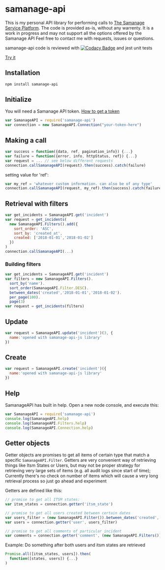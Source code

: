 # samanage-api

This is my personal API library for performing calls to [The Samanage Service Platform](https://www.samanage.com/service-desk/). The code is provided as-is, without any warrenty.
It is a work in progress and may not support all the options offered by the Samanage API
Feel free to contact me with requests, issues or questions.

samanage-api code is reviewed with [![Codacy Badge](https://api.codacy.com/project/badge/Grade/b37abcd47e7a4753811ab872e644211a)](https://www.codacy.com/app/eetay/samanage-api-js?utm_source=github.com&amp;utm_medium=referral&amp;utm_content=eetay/samanage-api-js&amp;utm_campaign=Badge_Grade) and jest unit tests

[Try it](https://npm.runkit.com/samanage-api)

## Installation
```bash
npm install samanage-api
```

## Initialize
You will need a Samanage API token.  [How to get a token](https://community.samanage.com/docs/DOC-1459-encrypted-tokens-authentication-for-api-integration-overview)

```javascript
var SamanageAPI = require('samanage-api')
var connection = new SamanageAPI.Connection("your-token-here")
```

## Making a call
```javascript
var success = function({data, ref, pagination_info}) {...}
var failure = function({error, info, httpStatus, ref}) {...}
var request = ... // see below different requests
connection.callSamanageAPI(request).then(success).catch(failure)
```

setting value for 'ref':
```javascript
var my_ref = 'whatever custom information. can also be of any type'
connection.callSamanageAPI(request, my_ref).then(success).catch(failure)
```


## Retrieval with filters
```javascript
var get_incidents = SamanageAPI.get('incident')
var request = get_incidents(
  new SamanageAPI.Filters().add({
    sort_order: 'ASC',
    sort_by: 'created_at',
    created: ['2018-01-01','2018-01-02']
  })
)
connection.callSamanageAPI(...)
```

### Building filters
```javascript
var get_incidents = SamanageAPI.get('incident')
var filters = new SamanageAPI.Filters().
  sort_by('name').
  sort_order(SamanageAPI.Filter.DESC).
  between_dates('created','2018-01-01','2018-01-02').
  per_page(100).
  page(3)
var request = get_incidents(filters)
```

## Update
```javascript
var request = SamanageAPI.update('incident')(3, {
  name:'opened with samanage-api-js library'
})
```

## Create
```javascript
var request = SamanageAPI.create('incident')({
  name:'opened with samanage-api-js library'
})
```

## Help

SamanageAPI has built in help.
Open a new node console, and execute this:

```javascript
var SamanageAPI = require('samanage-api')
console.log(SamanageAPI.help)
console.log(SamanageAPI.Filters.help)
console.log(SamanageAPI.Connection.help)
```

## Getter objects
Getter objects are promises to get all items of certain type that match a specific `SamanageAPI.Filter`.
Getters are very convenient way of retrieving things like Itsm States or Users,
but may not be proper strategy for retrieving very large sets of items
(e.g. all audit logs since start of time);
Currently there's no check on number of items which will cause a very long retrieval process so just go ahead and experiment

Getters are defined like this:

```javascript
// promise to get all ITSM states:
var itsm_states = connection.getter('itsm_state')

// promise to get all users created between certain dates
var users_filter = (new SamanageAPI.Filter()).between_dates('created','2017-01-01','2018-07-07')
var users = connection.getter('user', users_filter)

// promise to get all comments of particular incident
var comments = connection.getter('comment', (new SamanageAPI.Filters()), 'incidents/' + incident.id)
```

Example: Do something after both users and itsm states are retrieved

```javascript
Promise.all([itsm_states, users]).then(
  function([states, users]) {...}
)
```

